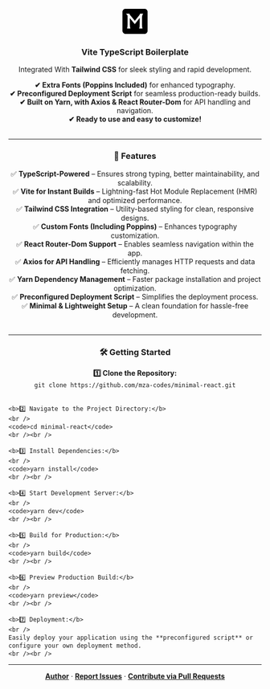 <p align="center">
  <a href="#"><img src="https://github.com/mza-codes/minimal-react/blob/62fd10162f49d62abf1aa6b4ec1d5fadbab4a38f/public/logo.png" width="50" alt="logo_m" border="0"></a>
  <br />
  <h3 align="center">Vite TypeScript Boilerplate</h3>
  <p align="center"> Integrated With <strong>Tailwind CSS</strong> for sleek styling and rapid development.</p>
  <p align="center">
    <b>✔ Extra Fonts (Poppins Included)</b> for enhanced typography.
    <br />
    <b>✔ Preconfigured Deployment Script</b> for seamless production-ready builds.
    <br />
    <b>✔ Built on Yarn, with Axios & React Router-Dom</b> for API handling and navigation.
    <br />
    <b>✔ Ready to use and easy to customize!</b>
    <br /><br />
  </p>

  ---

  <h3 align="center">🚀 Features</h3>
  <p align="center">
    ✅ <b>TypeScript-Powered</b> – Ensures strong typing, better maintainability, and scalability.
    <br />
    ✅ <b>Vite for Instant Builds</b> – Lightning-fast Hot Module Replacement (HMR) and optimized performance.
    <br />
    ✅ <b>Tailwind CSS Integration</b> – Utility-based styling for clean, responsive designs.
    <br />
    ✅ <b>Custom Fonts (Including Poppins)</b> – Enhances typography customization.
    <br />
    ✅ <b>React Router-Dom Support</b> – Enables seamless navigation within the app.
    <br />
    ✅ <b>Axios for API Handling</b> – Efficiently manages HTTP requests and data fetching.
    <br />
    ✅ <b>Yarn Dependency Management</b> – Faster package installation and project optimization.
    <br />
    ✅ <b>Preconfigured Deployment Script</b> – Simplifies the deployment process.
    <br />
    ✅ <b>Minimal & Lightweight Setup</b> – A clean foundation for hassle-free development.
    <br /><br />
  </p>

  ---

  <h3 align="center">🛠 Getting Started</h3>
  <p align="center">
    <b>1️⃣ Clone the Repository:</b>
    <br />
    <code>git clone https://github.com/mza-codes/minimal-react.git</code>
    <br /><br />

    <b>2️⃣ Navigate to the Project Directory:</b>
    <br />
    <code>cd minimal-react</code>
    <br /><br />

    <b>3️⃣ Install Dependencies:</b>
    <br />
    <code>yarn install</code>
    <br /><br />

    <b>4️⃣ Start Development Server:</b>
    <br />
    <code>yarn dev</code>
    <br /><br />

    <b>5️⃣ Build for Production:</b>
    <br />
    <code>yarn build</code>
    <br /><br />

    <b>6️⃣ Preview Production Build:</b>
    <br />
    <code>yarn preview</code>
    <br /><br />

    <b>7️⃣ Deployment:</b>
    <br />
    Easily deploy your application using the **preconfigured script** or configure your own deployment method.
    <br /><br />
  </p>

  ---

  <p align="center">
    <a href="https://github.com/unspecifiedcoder/"><strong>Author</strong></a> ·
    <a href="https://github.com/mza-codes/minimal-react/issues/"><strong>Report Issues</strong></a> ·
    <a href="https://github.com/unspecifiedcoder/Ozone-protocol-Web/pulls/"><strong>Contribute via Pull Requests</strong></a>
  </p>
</p>
